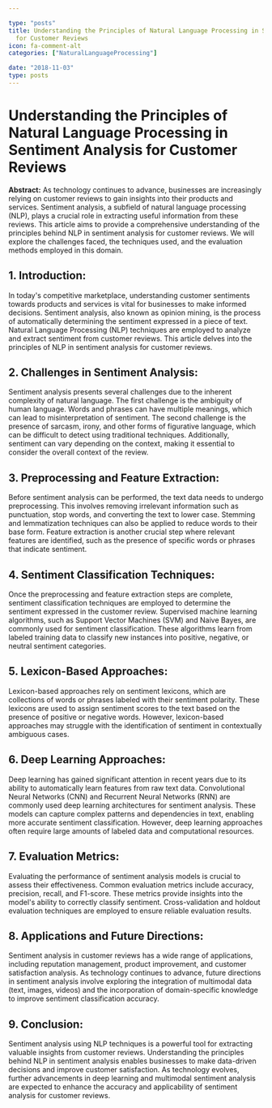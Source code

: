 ```yaml
---

type: "posts"
title: Understanding the Principles of Natural Language Processing in Sentiment Analysis
  for Customer Reviews
icon: fa-comment-alt
categories: ["NaturalLanguageProcessing"]

date: "2018-11-03"
type: posts
---
```





# Understanding the Principles of Natural Language Processing in Sentiment Analysis for Customer Reviews

**Abstract:**
As technology continues to advance, businesses are increasingly relying on customer reviews to gain insights into their products and services. Sentiment analysis, a subfield of natural language processing (NLP), plays a crucial role in extracting useful information from these reviews. This article aims to provide a comprehensive understanding of the principles behind NLP in sentiment analysis for customer reviews. We will explore the challenges faced, the techniques used, and the evaluation methods employed in this domain.

## 1. Introduction:
In today's competitive marketplace, understanding customer sentiments towards products and services is vital for businesses to make informed decisions. Sentiment analysis, also known as opinion mining, is the process of automatically determining the sentiment expressed in a piece of text. Natural Language Processing (NLP) techniques are employed to analyze and extract sentiment from customer reviews. This article delves into the principles of NLP in sentiment analysis for customer reviews.

## 2. Challenges in Sentiment Analysis:
Sentiment analysis presents several challenges due to the inherent complexity of natural language. The first challenge is the ambiguity of human language. Words and phrases can have multiple meanings, which can lead to misinterpretation of sentiment. The second challenge is the presence of sarcasm, irony, and other forms of figurative language, which can be difficult to detect using traditional techniques. Additionally, sentiment can vary depending on the context, making it essential to consider the overall context of the review.

## 3. Preprocessing and Feature Extraction:
Before sentiment analysis can be performed, the text data needs to undergo preprocessing. This involves removing irrelevant information such as punctuation, stop words, and converting the text to lower case. Stemming and lemmatization techniques can also be applied to reduce words to their base form. Feature extraction is another crucial step where relevant features are identified, such as the presence of specific words or phrases that indicate sentiment.

## 4. Sentiment Classification Techniques:
Once the preprocessing and feature extraction steps are complete, sentiment classification techniques are employed to determine the sentiment expressed in the customer review. Supervised machine learning algorithms, such as Support Vector Machines (SVM) and Naive Bayes, are commonly used for sentiment classification. These algorithms learn from labeled training data to classify new instances into positive, negative, or neutral sentiment categories.

## 5. Lexicon-Based Approaches:
Lexicon-based approaches rely on sentiment lexicons, which are collections of words or phrases labeled with their sentiment polarity. These lexicons are used to assign sentiment scores to the text based on the presence of positive or negative words. However, lexicon-based approaches may struggle with the identification of sentiment in contextually ambiguous cases.

## 6. Deep Learning Approaches:
Deep learning has gained significant attention in recent years due to its ability to automatically learn features from raw text data. Convolutional Neural Networks (CNN) and Recurrent Neural Networks (RNN) are commonly used deep learning architectures for sentiment analysis. These models can capture complex patterns and dependencies in text, enabling more accurate sentiment classification. However, deep learning approaches often require large amounts of labeled data and computational resources.

## 7. Evaluation Metrics:
Evaluating the performance of sentiment analysis models is crucial to assess their effectiveness. Common evaluation metrics include accuracy, precision, recall, and F1-score. These metrics provide insights into the model's ability to correctly classify sentiment. Cross-validation and holdout evaluation techniques are employed to ensure reliable evaluation results.

## 8. Applications and Future Directions:
Sentiment analysis in customer reviews has a wide range of applications, including reputation management, product improvement, and customer satisfaction analysis. As technology continues to advance, future directions in sentiment analysis involve exploring the integration of multimodal data (text, images, videos) and the incorporation of domain-specific knowledge to improve sentiment classification accuracy.

## 9. Conclusion:
Sentiment analysis using NLP techniques is a powerful tool for extracting valuable insights from customer reviews. Understanding the principles behind NLP in sentiment analysis enables businesses to make data-driven decisions and improve customer satisfaction. As technology evolves, further advancements in deep learning and multimodal sentiment analysis are expected to enhance the accuracy and applicability of sentiment analysis for customer reviews.